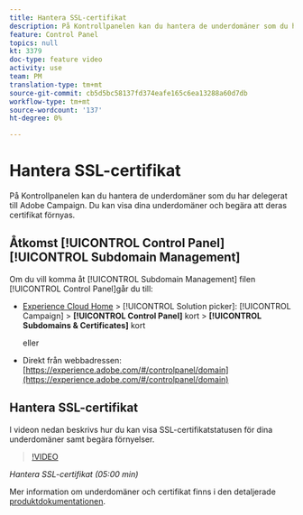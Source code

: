 ```yaml
---
title: Hantera SSL-certifikat
description: På Kontrollpanelen kan du hantera de underdomäner som du har delegerat till Adobe Campaign. Du kan visa dina underdomäner och begära att deras certifikat förnyas.
feature: Control Panel
topics: null
kt: 3379
doc-type: feature video
activity: use
team: PM
translation-type: tm+mt
source-git-commit: cb5d5bc58137fd374eafe165c6ea13288a60d7db
workflow-type: tm+mt
source-wordcount: '137'
ht-degree: 0%

---
```



# Hantera SSL-certifikat

På Kontrollpanelen kan du hantera de underdomäner som du har delegerat till Adobe Campaign. Du kan visa dina underdomäner och begära att deras certifikat förnyas.

## Åtkomst [!UICONTROL Control Panel] [!UICONTROL Subdomain Management]

Om du vill komma åt [!UICONTROL Subdomain Management] filen [!UICONTROL Control Panel]går du till:

* [Experience Cloud Home](https://experience.adobe.com/#/home) > [!UICONTROL Solution picker]: [!UICONTROL Campaign] > **[!UICONTROL Control Panel]** kort > **[!UICONTROL Subdomains & Certificates]** kort

   eller
* Direkt från webbadressen: [https://experience.adobe.com/#/controlpanel/domain](https://experience.adobe.com/#/controlpanel/domain)

## Hantera SSL-certifikat

I videon nedan beskrivs hur du kan visa SSL-certifikatstatusen för dina underdomäner samt begära förnyelser.

>[!VIDEO](https://video.tv.adobe.com/v/28492?quality=12)

*Hantera SSL-certifikat (05:00 min)*

Mer information om underdomäner och certifikat finns i den detaljerade [produktdokumentationen](https://helpx.adobe.com/campaign/kb/control-panel-subdomains-certificates.html).
